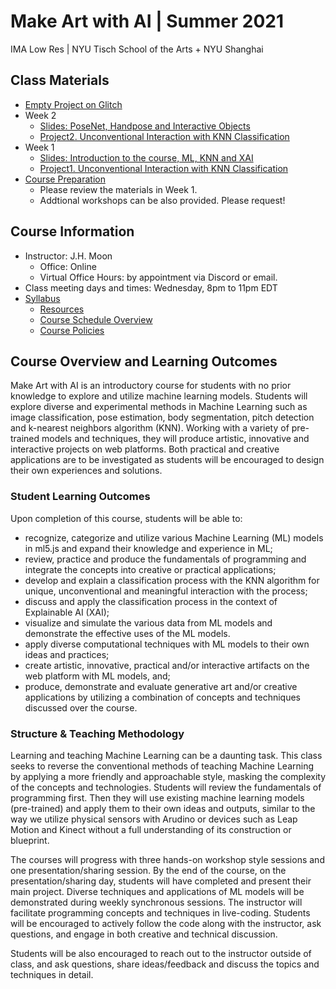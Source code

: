 # Make Art with AI | Summer 2021
IMA Low Res | NYU Tisch School of the Arts + NYU Shanghai

## Class Materials
* [Empty Project on Glitch](https://glitch.com/edit/#!/empty-project-ml5)
* Week 2
  * [Slides: PoseNet, Handpose and Interactive Objects](https://docs.google.com/presentation/d/1tuk5j6BX_bzvvEWaPtBI5PR9V4TipnsUYzDHUn3tzrU/edit?usp=sharing)
  * [Project2. Unconventional Interaction with KNN Classification](https://docs.google.com/document/d/1PQ4DxPPqXOn0XlG0NkESyouAs2oGpPp3FrQ7qoP1lcc/edit?usp=sharing)
* Week 1
  * [Slides: Introduction to the course, ML, KNN and XAI](https://docs.google.com/presentation/d/1hExSFOSWi6ZiNTTa6shv1atxcUyxjZ3i8HASBGqGqks/edit?usp=sharing)
  * [Project1. Unconventional Interaction with KNN Classification](https://docs.google.com/document/d/1-KVWr_3XXTs4tJIEXamKWyGwqN5ZSZhCmNKBt7iaQCU/edit?usp=sharing)
* [Course Preparation](https://docs.google.com/document/d/1OkArfwlWlIjAMlWhj6u7zHg19G9XxiaqrDXyquQl6XQ/edit#bookmark=id.6gser51buvmz)
  * Please review the materials in Week 1.
  * Addtional workshops can be also provided. Please request!

## Course Information
* Instructor: J.H. Moon
  * Office: Online
  * Virtual Office Hours: by appointment via Discord or email.
* Class meeting days and times: Wednesday, 8pm to 11pm EDT
* [Syllabus](https://docs.google.com/document/d/1OkArfwlWlIjAMlWhj6u7zHg19G9XxiaqrDXyquQl6XQ/edit?usp=sharing)
  * [Resources](https://docs.google.com/document/d/1OkArfwlWlIjAMlWhj6u7zHg19G9XxiaqrDXyquQl6XQ/edit#bookmark=id.vv8cfz9wl2zr)
  * [Course Schedule Overview](https://docs.google.com/document/d/1OkArfwlWlIjAMlWhj6u7zHg19G9XxiaqrDXyquQl6XQ/edit#bookmark=id.fryx8j1d3h84)
  * [Course Policies](https://docs.google.com/document/d/1OkArfwlWlIjAMlWhj6u7zHg19G9XxiaqrDXyquQl6XQ/edit#bookmark=id.3oncvm2vtsnu)

## Course Overview and Learning Outcomes
Make Art with AI is an introductory course for students with no prior knowledge to explore and utilize machine learning models. Students will explore diverse and experimental methods in Machine Learning such as image classification, pose estimation, body segmentation, pitch detection and k-nearest neighbors algorithm (KNN). Working with a variety of pre-trained models and techniques, they will produce artistic, innovative and interactive projects on web platforms. Both practical and creative applications are to be investigated as students will be encouraged to design their own experiences and solutions.
 
### Student Learning Outcomes
Upon completion of this course, students will be able to:
* recognize, categorize and utilize various Machine Learning (ML) models in ml5.js and expand their knowledge and experience in ML;
* review, practice and produce the fundamentals of programming and integrate the concepts into creative or practical applications;
* develop and explain a classification process with the KNN algorithm for unique, unconventional and meaningful interaction with the process;
* discuss and apply the classification process in the context of Explainable AI (XAI);
* visualize and simulate the various data from ML models and demonstrate the effective uses of the ML models.
* apply diverse computational techniques with ML models to their own ideas and practices;
* create artistic, innovative, practical and/or interactive artifacts on the web platform with ML models, and;
* produce, demonstrate and evaluate generative art and/or creative applications by utilizing a combination of concepts and techniques discussed over the course.


### Structure & Teaching Methodology
Learning and teaching Machine Learning can be a daunting task. This class seeks to reverse the conventional methods of teaching Machine Learning by applying a more friendly and approachable style, masking the complexity of the concepts and technologies. Students will review the fundamentals of programming first. Then they will use existing machine learning models (pre-trained) and apply them to their own ideas and outputs, similar to the way we utilize physical sensors with Arudino or devices such as Leap Motion and Kinect without a full understanding of its construction or blueprint.

The courses will progress with three hands-on workshop style sessions and one presentation/sharing session. By the end of the course, on the presentation/sharing day, students will have completed and present their main project. Diverse techniques and applications of ML models will be demonstrated during weekly synchronous sessions. The instructor will facilitate programming concepts and techniques in live-coding. Students will be  encouraged to actively follow the code along with the instructor, ask questions, and engage in both creative and technical discussion.

Students will be also encouraged to reach out to the instructor outside of class, and ask questions, share ideas/feedback and discuss the topics and techniques in detail.
